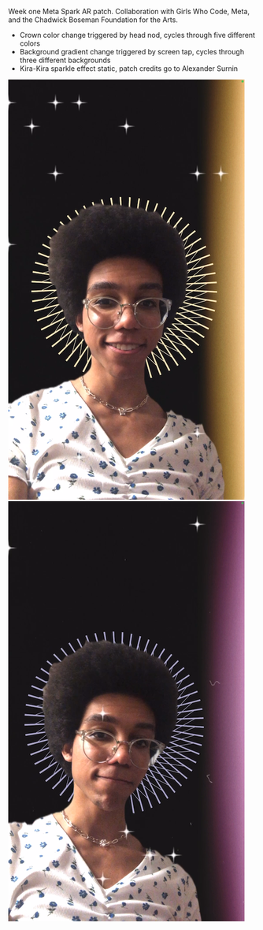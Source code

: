 <!DOCTYPE html>
<html>
<head>
<style>
{
  box-sizing: border-box;
}

.column {
  float: left;
  width: 33.33%;
  padding: 5px;
}

/* Clearfix (clear floats) */
.row::after {
  content: "";
  clear: both;
  display: table;
}
</style>
</head>
<body>

<p>
Week one Meta Spark AR patch. Collaboration with Girls Who Code, Meta, and the Chadwick Boseman Foundation for the Arts.
  
  <ul>
    <li>Crown color change triggered by head nod, cycles through five different colors</li>
    <li>Background gradient change triggered by screen tap, cycles through three different backgrounds</li>
    <li>Kira-Kira sparkle effect static, patch credits go to Alexander Surnin</li>
  </ul>
</p>

<div class="row">
  <div class="column">
    <img src="https://raw.githubusercontent.com/violaflora/meta-spark-filters/main/GWC%20x%20Meta%20x%20CBFA/preview.png" alt="Preview of filter showing the default state of the crown and background" style="width:350">
  </div>
  <div class="column">
    <img src="https://raw.githubusercontent.com/violaflora/meta-spark-filters/main/GWC%20x%20Meta%20x%20CBFA/preview2.png" alt="Preview of filter showing an alternative state of the crown and background" style="width:350">
  </div>
</div>

</body>
</html>
